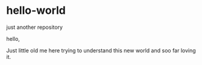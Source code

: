 # hello-world
just another repository

hello,

Just little old me here trying to understand this new world and soo far loving it.
